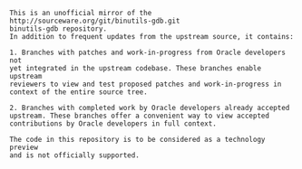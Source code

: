 
    This is an unofficial mirror of the http://sourceware.org/git/binutils-gdb.git
    binutils-gdb repository. 
    In addition to frequent updates from the upstream source, it contains:

    1. Branches with patches and work-in-progress from Oracle developers not 
    yet integrated in the upstream codebase. These branches enable upstream 
    reviewers to view and test proposed patches and work-in-progress in 
    context of the entire source tree.

    2. Branches with completed work by Oracle developers already accepted 
    upstream. These branches offer a convenient way to view accepted 
    contributions by Oracle developers in full context.
    
    The code in this repository is to be considered as a technology preview 
    and is not officially supported. 
    
